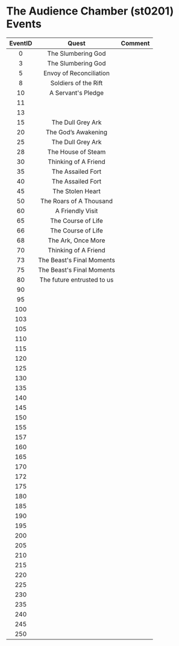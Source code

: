 # The Audience Chamber (st0201) Events

| EventID   | Quest | Comment
|:---------:|:-----:|:--------|
| 0         | The Slumbering God
| 3         | The Slumbering God
| 5         | Envoy of Reconciliation
| 8         | Soldiers of the Rift
| 10        | A Servant's Pledge
| 11        |
| 13        | 
| 15        | The Dull Grey Ark
| 20        | The God’s Awakening
| 25        | The Dull Grey Ark
| 28        | The House of Steam
| 30        | Thinking of A Friend
| 35        | The Assailed Fort
| 40        | The Assailed Fort
| 45        | The Stolen Heart
| 50        | The Roars of A Thousand
| 60        | A Friendly Visit
| 65        | The Course of Life
| 66        | The Course of Life
| 68        | The Ark, Once More
| 70        | Thinking of A Friend
| 73        | The Beast's Final Moments
| 75        | The Beast's Final Moments
| 80        | The future entrusted to us
| 90        |
| 95        |
| 100       |
| 103       |
| 105       |
| 110       |
| 115       |
| 120       |
| 125       |
| 130       |
| 135       |
| 140       |
| 145       |
| 150       |
| 155       |
| 157       |
| 160       |
| 165       | 
| 170       |
| 172       |
| 175       |
| 180       |
| 185       |
| 190       |
| 195       |
| 200       |
| 205       |
| 210       |
| 215       |
| 220       |
| 225       |
| 230       |
| 235       |
| 240       |
| 245       |
| 250       |


